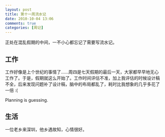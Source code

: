 ```yaml
---
layout: post
title: 第十一周流水记
date: 2010-10-04 13:06
comments: true
categories: [周记]
---
```


正处在混乱假期的中间，一不小心都忘记了需要写流水记。
<h2>工作</h2>
工作好像是上个世纪的事情了……周四是七天假期的最后一天，大家都早早地无心工作了。于是，假期就这么开始了。工作时间评估不准，加上我评估的时候设计稿不全，后来发现问题补了设计稿，脑中的布局都乱了，耗时比我想象的几乎多花了一倍 :(

Planning is guessing.
<h2>生活</h2>
一位老乡来深圳，他乡遇故知，心情很好。

